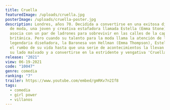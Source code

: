 ```yaml
---
title: Cruella
featuredImage: /uploads/cruella.jpg
posterImage: /uploads/cruella-poster.jpg
description: Londres, años 70. Decidida a convertirse en una exitosa diseñadora
  de moda, una joven y creativa estafadora llamada Estella (Emma Stone) se
  asocia con un par de ladrones para sobrevivir en las calles de la capital
  británica. Pero cuando su talento para la moda llama la atención de la
  legendaria diseñadora, la Baronesa von Hellman (Emma Thompson), Estella cambia
  el rumbo de su vida hasta que una serie de acontecimientos la llevan a asumir
  su lado malvado y a convertirse en la estridente y vengativa 'Cruella'.
release: "2021"
view: 06-19-2021
code: "10047"
genre: comedia
ranking: "7"
trailer: https://www.youtube.com/embed/gmRKv7n2If8
tags:
  - comedia
  - girl power
  - villanos
---
```

